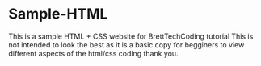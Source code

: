 # Sample-HTML
This is a sample HTML + CSS website for BrettTechCoding tutorial This is not intended to look the best as it is a basic 
copy for begginers to view different aspects of the html/css coding thank you.
